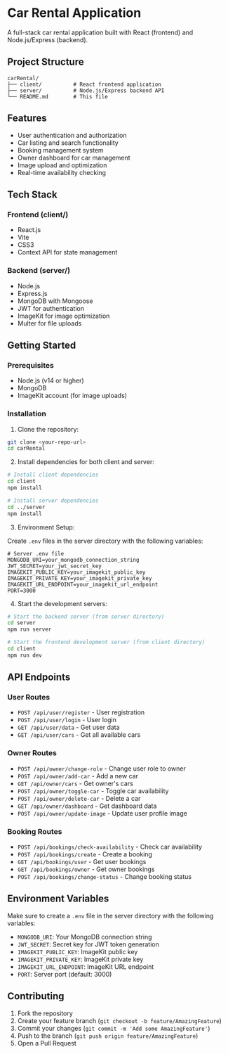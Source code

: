 # Car Rental Application

A full-stack car rental application built with React (frontend) and Node.js/Express (backend).

## Project Structure

```
carRental/
├── client/          # React frontend application
├── server/          # Node.js/Express backend API
└── README.md        # This file
```

## Features

- User authentication and authorization
- Car listing and search functionality
- Booking management system
- Owner dashboard for car management
- Image upload and optimization
- Real-time availability checking

## Tech Stack

### Frontend (client/)
- React.js
- Vite
- CSS3
- Context API for state management

### Backend (server/)
- Node.js
- Express.js
- MongoDB with Mongoose
- JWT for authentication
- ImageKit for image optimization
- Multer for file uploads

## Getting Started

### Prerequisites
- Node.js (v14 or higher)
- MongoDB
- ImageKit account (for image uploads)

### Installation

1. Clone the repository:
```bash
git clone <your-repo-url>
cd carRental
```

2. Install dependencies for both client and server:
```bash
# Install client dependencies
cd client
npm install

# Install server dependencies
cd ../server
npm install
```

3. Environment Setup:

Create `.env` files in the server directory with the following variables:

```env
# Server .env file
MONGODB_URI=your_mongodb_connection_string
JWT_SECRET=your_jwt_secret_key
IMAGEKIT_PUBLIC_KEY=your_imagekit_public_key
IMAGEKIT_PRIVATE_KEY=your_imagekit_private_key
IMAGEKIT_URL_ENDPOINT=your_imagekit_url_endpoint
PORT=3000
```

4. Start the development servers:

```bash
# Start the backend server (from server directory)
cd server
npm run server

# Start the frontend development server (from client directory)
cd client
npm run dev
```

## API Endpoints

### User Routes
- `POST /api/user/register` - User registration
- `POST /api/user/login` - User login
- `GET /api/user/data` - Get user data
- `GET /api/user/cars` - Get all available cars

### Owner Routes
- `POST /api/owner/change-role` - Change user role to owner
- `POST /api/owner/add-car` - Add a new car
- `GET /api/owner/cars` - Get owner's cars
- `POST /api/owner/toggle-car` - Toggle car availability
- `POST /api/owner/delete-car` - Delete a car
- `GET /api/owner/dashboard` - Get dashboard data
- `POST /api/owner/update-image` - Update user profile image

### Booking Routes
- `POST /api/bookings/check-availability` - Check car availability
- `POST /api/bookings/create` - Create a booking
- `GET /api/bookings/user` - Get user bookings
- `GET /api/bookings/owner` - Get owner bookings
- `POST /api/bookings/change-status` - Change booking status

## Environment Variables

Make sure to create a `.env` file in the server directory with the following variables:

- `MONGODB_URI`: Your MongoDB connection string
- `JWT_SECRET`: Secret key for JWT token generation
- `IMAGEKIT_PUBLIC_KEY`: ImageKit public key
- `IMAGEKIT_PRIVATE_KEY`: ImageKit private key
- `IMAGEKIT_URL_ENDPOINT`: ImageKit URL endpoint
- `PORT`: Server port (default: 3000)

## Contributing

1. Fork the repository
2. Create your feature branch (`git checkout -b feature/AmazingFeature`)
3. Commit your changes (`git commit -m 'Add some AmazingFeature'`)
4. Push to the branch (`git push origin feature/AmazingFeature`)
5. Open a Pull Request

